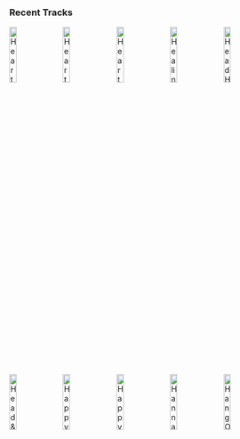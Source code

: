 ### Recent Tracks
[<img src='https://lastfm.freetls.fastly.net/i/u/300x300/079a0cf820610efeb9e1f13ac58400c7.png' width='16%' height='16%' alt='Heart Of The Night'>](https://www.last.fm/music/poco/_/heart%2bof%2bthe%2bnight)&nbsp;&nbsp;&nbsp;&nbsp;[<img src='https://lastfm.freetls.fastly.net/i/u/300x300/b9b4d47b22f84d1acd3cbce1e6430c6f.png' width='16%' height='16%' alt='Heartbeat'>](https://www.last.fm/music/satellite%2bstories/_/heartbeat)&nbsp;&nbsp;&nbsp;&nbsp;[<img src='https://lastfm.freetls.fastly.net/i/u/300x300/0c0c991ccfad9bfcc3f156e7d0637c21.png' width='16%' height='16%' alt='Heart'>](https://www.last.fm/music/rainbow%2bkitten%2bsurprise/_/heart)&nbsp;&nbsp;&nbsp;&nbsp;[<img src='https://lastfm.freetls.fastly.net/i/u/300x300/6586abdd9a487818db2127748e504ade.png' width='16%' height='16%' alt='Healing'>](https://www.last.fm/music/arlissa/_/healing)&nbsp;&nbsp;&nbsp;&nbsp;[<img src='https://lastfm.freetls.fastly.net/i/u/300x300/879e3d406746eb49f90ec3c650e9819b.png' width='16%' height='16%' alt='Head Held High'>](https://www.last.fm/music/kodaline/_/head%2bheld%2bhigh)&nbsp;&nbsp;&nbsp;&nbsp;<br>[<img src='https://lastfm.freetls.fastly.net/i/u/300x300/44ae22e33474b94e5d707f59c2b355e6.png' width='16%' height='16%' alt='Head & Heart (feat. MNEK)'>](https://www.last.fm/music/joel%2bcorry/_/head%2b%2526%2bheart%2b%2528feat.%2bmnek%2529)&nbsp;&nbsp;&nbsp;&nbsp;[<img src='https://lastfm.freetls.fastly.net/i/u/300x300/b48f9c75db7fab43226d42423c241e3c.png' width='16%' height='16%' alt='Happy Kids'>](https://www.last.fm/music/john%2bde%2bsohn/_/happy%2bkids)&nbsp;&nbsp;&nbsp;&nbsp;[<img src='https://lastfm.freetls.fastly.net/i/u/300x300/5a3552e32ff6783e1ba94759233b47cf.png' width='16%' height='16%' alt='Happy Accidents'>](https://www.last.fm/music/saint%2bmotel/_/happy%2baccidents)&nbsp;&nbsp;&nbsp;&nbsp;[<img src='https://lastfm.freetls.fastly.net/i/u/300x300/b16f6605f041c9e4f4aae10812c38d9a.png' width='16%' height='16%' alt='Hannah Hunt'>](https://www.last.fm/music/vampire%2bweekend/_/hannah%2bhunt)&nbsp;&nbsp;&nbsp;&nbsp;[<img src='https://lastfm.freetls.fastly.net/i/u/300x300/8f24dd98c6cc9958b0f07df6e13b256e.png' width='16%' height='16%' alt='Hang On'>](https://www.last.fm/music/needtobreathe/_/hang%2bon)&nbsp;&nbsp;&nbsp;&nbsp;<br>